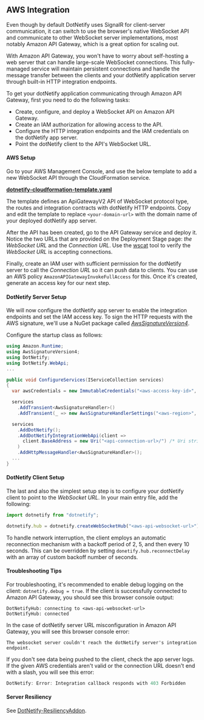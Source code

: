 ## AWS Integration

Even though by default DotNetify uses SignalR for client-server communication, it can switch to use the browser's native WebSocket API and communicate to other WebSocket server implementations, most notably Amazon API Gateway, which is a great option for scaling out.

With Amazon API Gateway, you won't have to worry about self-hosting a web server that can handle large-scale WebSocket connections. This fully-managed service will maintain persistent connections and handle the message transfer between the clients and your dotNetify application server through built-in HTTP integration endpoints.

<d-image src="/assets/AWSIntegration.svg" css="width:80%;display:flex;margin:2rem auto;align-items:center;justify-content:center"></d-image>

To get your dotNetify application communicating through Amazon API Gateway, first you need to do the following tasks:

- Create, configure, and deploy a WebSocket API on Amazon API Gateway.
- Create an IAM authorization for allowing access to the API.
- Configure the HTTP integration endpoints and the IAM credentials on the dotNetify app server.
- Point the dotNetify client to the API's WebSocket URL.

#### AWS Setup

Go to your AWS Management Console, and use the below template to add a new WebSocket API through the CloudFormation service.

[**dotnetify-cloudformation-template.yaml**](https://github.com/dsuryd/dotNetify/blob/master/dotnetify-cloudformation-template.yaml)

The template defines an ApiGatewayV2 API of WebSocket protocol type, the routes and integration contracts with dotNetify HTTP endpoints. Copy and edit the template to replace `<your-domain-url>` with the domain name of your deployed dotNetify app server.

After the API has been created, go to the API Gateway service and deploy it. Notice the two URLs that are provided on the Deployment Stage page: _the WebSocket URL_ and the _Connection URL_. Use the [wscat](https://github.com/websockets/wscat) tool to verify the _WebSocket URL_ is accepting connections.

Finally, create an IAM user with sufficient permission for the dotNetify server to call the _Connection URL_ so it can push data to clients. You can use an AWS policy `AmazonAPIGatewayInvokeFullAccess` for this. Once it's created, generate an access key for our next step.

#### DotNetify Server Setup

We will now configure the dotNetify app server to enable the integration endpoints and set the IAM access key. To sign the HTTP requests with the AWS signature, we'll use a NuGet package called _[AwsSignatureVersion4](https://www.nuget.org/packages/AwsSignatureVersion4)_.

Configure the startup class as follows:

```csharp
using Amazon.Runtime;
using AwsSignatureVersion4;
using DotNetify;
using DotNetify.WebApi;
...

public void ConfigureServices(IServiceCollection services)
{
  var awsCredentials = new ImmutableCredentials("<aws-access-key-id>", "<aws-secret-access-key>", null);

  services
    .AddTransient<AwsSignatureHandler>()
    .AddTransient(_ => new AwsSignatureHandlerSettings("<aws-region>", "execute-api", awsCredentials));

  services
    .AddDotNetify();
    .AddDotNetifyIntegrationWebApi(client =>
      client.BaseAddress = new Uri("<api-connection-url>/") /* Uri string must end with a slash! */
    )
    .AddHttpMessageHandler<AwsSignatureHandler>();
  ...
}
```

#### DotNetify Client Setup

The last and also the simplest setup step is to configure your dotNetify client to point to the _WebSocket URL_. In your main entry file, add the following:

```jsx
import dotnetify from "dotnetify";

dotnetify.hub = dotnetify.createWebSocketHub("<aws-api-websocket-url>");
```

To handle network interruption, the client employs an automatic reconnection mechanism with a backoff period of 2, 5, and then every 10 seconds. This can be overridden by setting `donetify.hub.reconnectDelay` with an array of custom backoff number of seconds.

#### Troubleshooting Tips

For troubleshooting, it's recommended to enable debug logging on the client: `dotnetify.debug = true`. If the client is successfully connected to Amazon API Gateway, you should see this browser console output:

```
DotNetifyHub: connecting to <aws-api-websocket-url>
DotNetifyHub: connected
```

In the case of dotNetify server URL misconfiguration in Amazon API Gateway, you will see this browser console error:

```
The websocket server couldn't reach the dotNetify server's integration endpoint.
```

If you don't see data being pushed to the client, check the app server logs. If the given AWS credentials aren't valid or the connection URL doesn't end with a slash, you will see this error:

```csharp
DotNetify: Error: Integration callback responds with 403 Forbidden
```

#### Server Resiliency

See [DotNetify-ResiliencyAddon](/dotnetify-resiliencyaddon).
